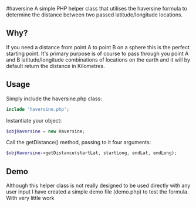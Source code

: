 #haversine
A simple PHP helper class that utilises the haversine formula to determine the distance between two passed latitude/longitude locations.

## Why?
If you need a distance from point A to point B on a sphere this is the perfect starting point.
It's primary purpose is of course to pass through you point A and B latitude/longitude combinations of locations on the earth and it will by default return the distance in Kilometres.

## Usage
Simply include the haversine.php class:
```php
include 'haversine.php';
```
Instantiate your object:
```php
$objHaversine = new Haversine;
```
Call the getDistance() method, passing to it four arguments:
```php
$objHaversine->getDistance(startLat, startLong, endLat, endLong);
```

## Demo
Although this helper class is not really designed to be used directly with any user input I have created a simple demo file (demo.php) to test the formula.
With very little work